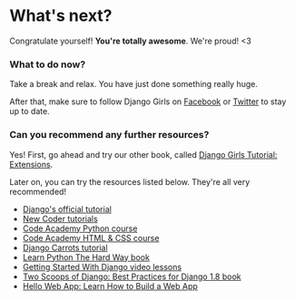 # What's next?

Congratulate yourself! __You're totally awesome__. We're proud! <3

### What to do now?

Take a break and relax. You have just done something really huge.

After that, make sure to follow Django Girls on [Facebook](http://facebook.com/djangogirls) or [Twitter](https://twitter.com/djangogirls) to stay up to date.

### Can you recommend any further resources?

Yes! First, go ahead and try our other book, called [Django Girls Tutorial: Extensions](http://djangogirls.gitbooks.io/django-girls-tutorial-extensions/).

Later on, you can try the resources listed below. They're all very recommended!
- [Django's official tutorial](https://docs.djangoproject.com/en/1.9/intro/tutorial01/)
- [New Coder tutorials](http://newcoder.io/tutorials/)
- [Code Academy Python course](https://www.codecademy.com/en/tracks/python)
- [Code Academy HTML & CSS course](https://www.codecademy.com/tracks/web)
- [Django Carrots tutorial](https://github.com/ggcarrots/django-carrots)
- [Learn Python The Hard Way book](http://learnpythonthehardway.org/book/)
- [Getting Started With Django video lessons](http://gettingstartedwithdjango.com/)
- [Two Scoops of Django: Best Practices for Django 1.8 book](https://twoscoopspress.com/products/two-scoops-of-django-1-8)
- [Hello Web App: Learn How to Build a Web App](https://hellowebapp.com/)
